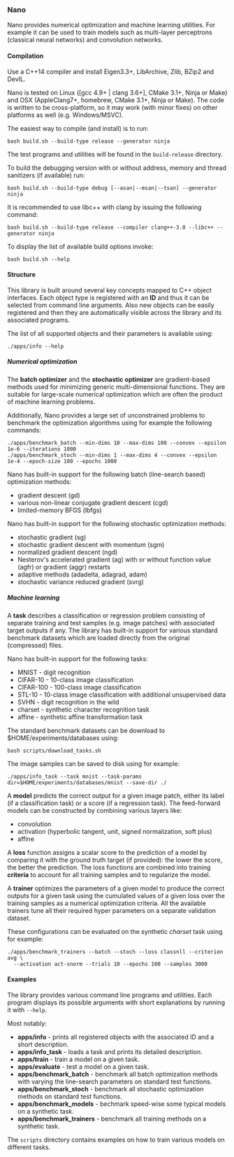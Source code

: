 ### Nano

Nano provides numerical optimization and machine learning utilities. For example it can be used to train models such as multi-layer perceptrons (classical neural networks) and convolution networks.


#### Compilation

Use a C++14 compiler and install Eigen3.3+, LibArchive, Zlib, BZip2 and DevIL.

Nano is tested on Linux ([gcc 4.9+ | clang 3.6+], CMake 3.1+, Ninja or Make) and OSX (AppleClang7+, homebrew, CMake 3.1+, Ninja or Make). The code is written to be cross-platform, so it may work (with minor fixes) on other platforms as well (e.g. Windows/MSVC).

The easiest way to compile (and install) is to run:
```
bash build.sh --build-type release --generator ninja
```
The test programs and utilities will be found in the `build-release` directory. 

To build the debugging version with or without address, memory and thread sanitizers (if available) run:
```
bash build.sh --build-type debug [--asan|--msan|--tsan] --generator ninja
```

It is recommended to use libc++ with clang by issuing the following command:
```
bash build.sh --build-type release --compiler clang++-3.8 --libc++ --generator ninja
```

To display the list of available build options invoke:
```
bash build.sh --help
```

#### Structure

This library is built around several key concepts mapped to C++ object interfaces. Each object type is registered with an **ID** and thus it can be selected from command line arguments. Also new objects can be easily registered and then they are automatically visible across the library and its associated programs.

The list of all supported objects and their parameters is available using:
```
./apps/info --help
```

##### Numerical optimization 

The **batch optimizer** and the **stochastic optimizer** are gradient-based methods used for minimizing generic multi-dimensional functions. They are suitable for large-scale numerical optimization which are often the product of machine learning problems. 

Additionally, Nano provides a large set of unconstrained problems to benchmark the optimization algorithms using for example the following commands:
```
./apps/benchmark_batch --min-dims 10 --max-dims 100 --convex --epsilon 1e-6 --iterations 1000
./apps/benchmark_stoch --min-dims 1 --max-dims 4 --convex --epsilon 1e-4 --epoch-size 100 --epochs 1000
```

Nano has built-in support for the following batch (line-search based) optimization methods: 
* gradient descent (gd)
* various non-linear conjugate gradient descent (cgd)
* limited-memory BFGS (lbfgs)

Nano has built-in support for the following stochastic optimization methods: 
* stochastic gradient (sg)
* stochastic gradient descent with momentum (sgm)
* normalized gradient descent (ngd)
* Nesterov's accelerated gradient (ag) with or without function value (agfr) or gradient (aggr) restarts
* adaptive methods (adadelta, adagrad, adam)
* stochastic variance reduced gradient (svrg)


##### Machine learning

A **task** describes a classification or regression problem consisting of separate training and test samples (e.g. image patches) with associated target outputs if any. The library has built-in support for various standard benchmark datasets which are loaded directly from the original (compressed) files.

Nano has built-in support for the following tasks:
* MNIST - digit recognition
* CIFAR-10 - 10-class image classification
* CIFAR-100 - 100-class image classification
* STL-10 - 10-class image classification with additional unsupervised data
* SVHN - digit recognition in the wild
* charset - synthetic character recognition task
* affine - synthetic affine transformation task

The standard benchmark datasets can be download to $HOME/experiments/databases using:
```
bash scripts/download_tasks.sh
```

The image samples can be saved to disk using for example:
```
./apps/info_task --task mnist --task-params dir=$HOME/experiments/databases/mnist --save-dir ./ 
```

A **model** predicts the correct output for a given image patch, either its label (if a classification task) or a score (if a regression task). The feed-forward models can be constructed by combining various layers like: 
* convolution
* activation (hyperbolic tangent, unit, signed normalization, soft plus)
* affine

A **loss** function assigns a scalar score to the prediction of a model by comparing it with the ground truth target (if provided): the lower the score, the better the prediction. The loss functions are combined into training **criteria** to account for all training samples and to regularize the model.

A **trainer** optimizes the parameters of a given model to produce the correct outputs for a given task using the cumulated values of a given loss over the training samples as a numerical optimization criteria. All the available trainers tune all their required hyper parameters on a separate validation dataset. 

These configurations can be evaluated on the synthetic *charset* task using for example:
```
./apps/benchmark_trainers --batch --stoch --loss classnll --criterion avg \
  --activation act-snorm --trials 10 --epochs 100 --samples 3000
```

#### Examples

The library provides various command line programs and utilities. Each program displays its possible arguments with short explanations by running it with `--help`.

Most notably:
* **apps/info** - prints all registered objects with the associated ID and a short description.
* **apps/info_task** - loads a task and prints its detailed description.
* **apps/train** - train a model on a given task.
* **apps/evaluate** - test a model on a given task.
* **apps/benchmark_batch** - benchmark all batch optimization methods with varying the line-search parameters on standard test functions.
* **apps/benchmark_stoch** - benchmark all stochastic optimization methods on standard test functions.
* **apps/benchmark_models** - bechmark speed-wise some typical models on a synthetic task.
* **apps/benchmark_trainers** - benchmark all training methods on a synthetic task.

The `scripts` directory contains examples on how to train various models on different tasks.
